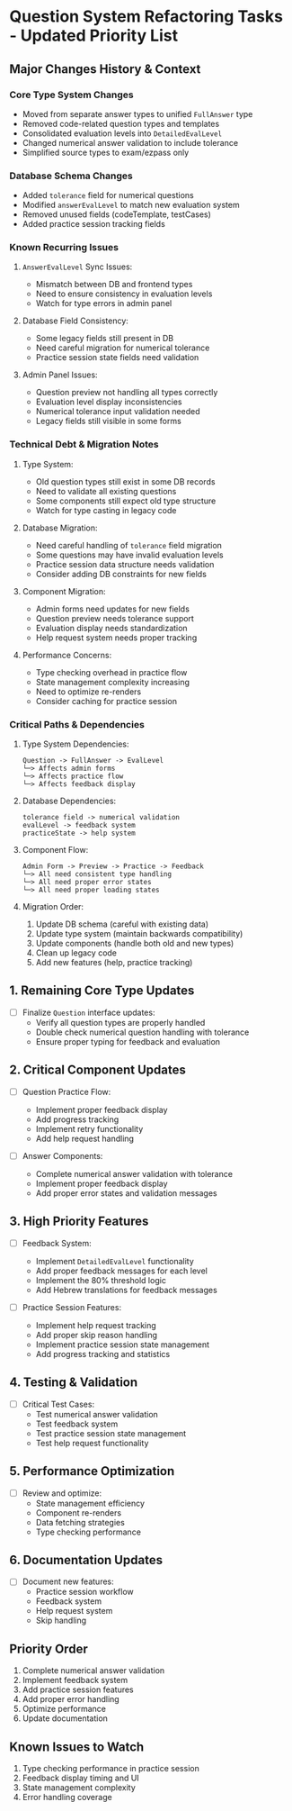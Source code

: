 # Question System Refactoring Tasks - Updated Priority List

## Major Changes History & Context
### Core Type System Changes
- Moved from separate answer types to unified `FullAnswer` type
- Removed code-related question types and templates
- Consolidated evaluation levels into `DetailedEvalLevel`
- Changed numerical answer validation to include tolerance
- Simplified source types to exam/ezpass only

### Database Schema Changes
- Added `tolerance` field for numerical questions
- Modified `answerEvalLevel` to match new evaluation system
- Removed unused fields (codeTemplate, testCases)
- Added practice session tracking fields

### Known Recurring Issues
1. `AnswerEvalLevel` Sync Issues:
   - Mismatch between DB and frontend types
   - Need to ensure consistency in evaluation levels
   - Watch for type errors in admin panel

2. Database Field Consistency:
   - Some legacy fields still present in DB
   - Need careful migration for numerical tolerance
   - Practice session state fields need validation

3. Admin Panel Issues:
   - Question preview not handling all types correctly
   - Evaluation level display inconsistencies
   - Numerical tolerance input validation needed
   - Legacy fields still visible in some forms

### Technical Debt & Migration Notes
1. Type System:
   - Old question types still exist in some DB records
   - Need to validate all existing questions
   - Some components still expect old type structure
   - Watch for type casting in legacy code

2. Database Migration:
   - Need careful handling of `tolerance` field migration
   - Some questions may have invalid evaluation levels
   - Practice session data structure needs validation
   - Consider adding DB constraints for new fields

3. Component Migration:
   - Admin forms need updates for new fields
   - Question preview needs tolerance support
   - Evaluation display needs standardization
   - Help request system needs proper tracking

4. Performance Concerns:
   - Type checking overhead in practice flow
   - State management complexity increasing
   - Need to optimize re-renders
   - Consider caching for practice session

### Critical Paths & Dependencies
1. Type System Dependencies:
   ```
   Question -> FullAnswer -> EvalLevel
   └─> Affects admin forms
   └─> Affects practice flow
   └─> Affects feedback display
   ```

2. Database Dependencies:
   ```
   tolerance field -> numerical validation
   evalLevel -> feedback system
   practiceState -> help system
   ```

3. Component Flow:
   ```
   Admin Form -> Preview -> Practice -> Feedback
   └─> All need consistent type handling
   └─> All need proper error states
   └─> All need proper loading states
   ```

4. Migration Order:
   1. Update DB schema (careful with existing data)
   2. Update type system (maintain backwards compatibility)
   3. Update components (handle both old and new types)
   4. Clean up legacy code
   5. Add new features (help, practice tracking)

## 1. Remaining Core Type Updates
- [ ] Finalize `Question` interface updates:
  - Verify all question types are properly handled
  - Double check numerical question handling with tolerance
  - Ensure proper typing for feedback and evaluation

## 2. Critical Component Updates
- [ ] Question Practice Flow:
  - Implement proper feedback display
  - Add progress tracking
  - Implement retry functionality
  - Add help request handling

- [ ] Answer Components:
  - Complete numerical answer validation with tolerance
  - Implement proper feedback display
  - Add proper error states and validation messages

## 3. High Priority Features
- [ ] Feedback System:
  - Implement `DetailedEvalLevel` functionality
  - Add proper feedback messages for each level
  - Implement the 80% threshold logic
  - Add Hebrew translations for feedback messages

- [ ] Practice Session Features:
  - Implement help request tracking
  - Add proper skip reason handling
  - Implement practice session state management
  - Add progress tracking and statistics

## 4. Testing & Validation
- [ ] Critical Test Cases:
  - Test numerical answer validation
  - Test feedback system
  - Test practice session state management
  - Test help request functionality

## 5. Performance Optimization
- [ ] Review and optimize:
  - State management efficiency
  - Component re-renders
  - Data fetching strategies
  - Type checking performance

## 6. Documentation Updates
- [ ] Document new features:
  - Practice session workflow
  - Feedback system
  - Help request system
  - Skip handling

## Priority Order
1. Complete numerical answer validation
2. Implement feedback system
3. Add practice session features
4. Add proper error handling
5. Optimize performance
6. Update documentation

## Known Issues to Watch
1. Type checking performance in practice session
2. Feedback display timing and UI
3. State management complexity
4. Error handling coverage 